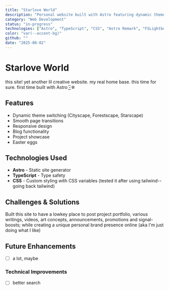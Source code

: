 ```yaml
---
title: "Starlove World"
description: "Personal website built with Astro featuring dynamic themes and smooth transitions"
category: "Web Development"
status: "in-progress"
technologies: ["Astro", "TypeScript", "CSS", "Astro Remark", "FSLightbox"]
color: "var(--accent-bg)"
github: ""
date: "2025-08-02"
---
```


# Starlove World

this site! yet another lil creative website. my real home base. this time for sure. first time built with Astro -͟͟͞☆

## Features

- Dynamic theme switching (Cityscape, Forestscape, Starscape)
- Smooth page transitions
- Responsive design
- Blog functionality
- Project showcase
- Easter eggs

## Technologies Used

- **Astro** - Static site generator
- **TypeScript** - Type safety
- **CSS** - Custom styling with CSS variables (tested it after using tailwind--going back tailwind)

## Challenges & Solutions

Built this site to have a lowkey place to post project portfolio, various writings, videos, art concepts, announcements, promotions and signal-boosts; while creating a unique personal brand presence online (aka I'm just doing what I like)

## Future Enhancements

- [ ] a lot, maybe

### Technical Improvements

- [ ] better search
